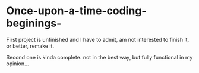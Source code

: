 # Once-upon-a-time-coding-beginings-

First project is unfinished and I have to admit, am not interested to finish it, or better, remake it. 

Second one is kinda complete. not in the best way, but fully functional in my opinion...
